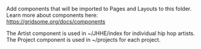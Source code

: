 Add components that will be imported to Pages and Layouts to this folder.
Learn more about components here: https://gridsome.org/docs/components

The Artist component is used in ~/JHHE/index for individual hip hop artists. The Project component is used in ~/projects for each project.